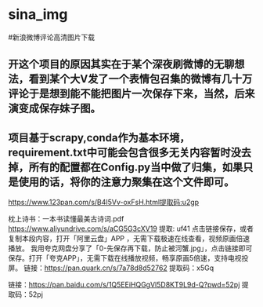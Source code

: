 # sina_img
#新浪微博评论高清图片下载
## 开这个项目的原因其实在于某个深夜刷微博的无聊想法，看到某个大V发了一个表情包召集的微博有几十万评论于是想到能不能把图片一次保存下来，当然，后来演变成保存妹子图。

## 项目基于scrapy,conda作为基本环境，requirement.txt中可能会包含很多无关内容暂时没去掉，所有的配置都在Config.py当中做了归集，如果只是使用的话，将你的注意力聚集在这个文件即可。


https://www.123pan.com/s/B4I5Vv-oxFsH.html提取码:u2gp

枕上诗书：一本书读懂最美古诗词.pdf
https://www.aliyundrive.com/s/aCG5G3cXV19
提取: uf41
点击链接保存，或者复制本段内容，打开「阿里云盘」APP ，无需下载极速在线查看，视频原画倍速播放。
我用夸克网盘分享了「0-先保存再下载，防止被河蟹.jpg」，点击链接即可保存。打开「夸克APP」，无需下载在线播放视频，畅享原画5倍速，支持电视投屏。
链接：https://pan.quark.cn/s/7a78d8d52762
提取码：x5Gq

链接：https://pan.baidu.com/s/1Q5EEiHQGgVl5D8KT9L9d-Q?pwd=52pj
提取码：52pj
